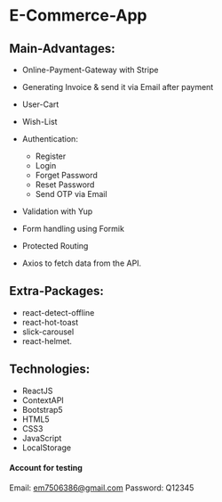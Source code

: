 # E-Commerce-App

## Main-Advantages: 
- Online-Payment-Gateway with Stripe

- Generating Invoice & send it via Email after payment

- User-Cart

- Wish-List

- Authentication:
  - Register
  - Login
  - Forget Password
  - Reset Password
  - Send OTP via Email

- Validation with Yup

- Form handling using Formik

- Protected Routing

- Axios to fetch data from the API.

## Extra-Packages:
  - react-detect-offline
  - react-hot-toast
  - slick-carousel
  - react-helmet.

## Technologies:
- ReactJS
- ContextAPI
- Bootstrap5
- HTML5
- CSS3
- JavaScript
- LocalStorage

#### Account for testing
Email: em7506386@gmail.com
Password: Q12345
